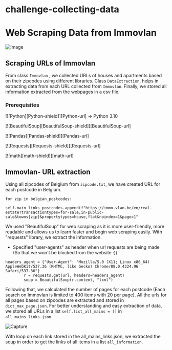 # challenge-collecting-data
# Web Scraping Data from Immovlan

![image](https://user-images.githubusercontent.com/96992159/151995717-99281793-72ae-48f0-b679-e000e25b4905.png)

## Scraping URLs of Immovlan

From class `Immovlan` , we collected URLs of houses and apartments based on their zipcodes using different libraries. Class `DataExtraction`, helps in extracting data from each URL collected from `Immovlan`. Finally, we stored all information extracted from the webpages in a csv file.

### Prerequisites

 [![Python][Python-shield]][Python-url] -> Python 3.10

 [![BeautifulSoup][BeautifulSoup-shield]][BeautifulSoup-url]

 [![Pandas][Pandas-shield]][Pandas-url]
 
 [![Requests][Requests-shield]][Requests-url]
 
 [![math][math-shield]][math-url]

## Immovlan- URL extraction

Using all zipcodes of Belgium from `zipcode.txt`, we have created URL for each postcode in Belgium.

```
for zip in belgian_postcodes:
            self.main_links_postcodes.append(f"https://immo.vlan.be/en/real-estate?transactiontypes=for-sale,in-public-sale&towns{zip}&propertytypes=house,flat&noindex=1&page=1"
```



We used "BeautifulSoup" for web scraping as it is more user-friendly, more readable and allows us to learn faster and begin web scraping easily. With "requests" library, we extract the information. 
* Specified "user-agents" as header when url requests are being made (So that we won't be blocked from the website :))



```
headers_agent = {"User-Agent": "Mozilla/5.0 (X11; Linux x86_64) AppleWebKit/537.36 (KHTML, like Gecko) Chrome/88.0.4324.96 Safari/537.36"}
        r = requests.get(url, headers=headers_agent)
        soup = BeautifulSoup(r.content, "lxml")
```


Following that, we calculated the number of pages for each postcode (Each search on Immovlan is limited to 400 items with 20 per page). All the urls for all pages based on zipcodes are extracted and stored in `dict_max_page.json`. 
For better understanding and easy extraction of data, we stored all URLs in a list `self.list_all_mains = []` in `all_mains_links.json`.





![Capture](https://user-images.githubusercontent.com/96992159/152135668-8c37620c-de48-4521-89f6-7417b5fa2fb6.PNG)


With loop on each link stored in the all_mains_links.json, we extracted the soup in order to get the links of all items in a list `all_information`.



